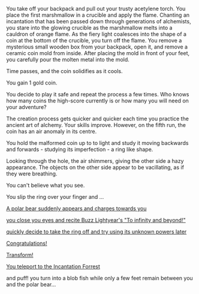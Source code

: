 You take off your backpack and pull out your trusty acetylene torch. You place the first
marshmallow in a crucible and apply the flame. Chanting an incantation that has been
passed down through generations of alchemists, you stare into the glowing crucible as the
marshmallow melts into a cauldron of orange flame. As the fiery light coalesces into the
shape of a coin at the bottom of the crucible, you turn off the flame. You remove a 
mysterious small wooden box from your backpack, open it, and remove a ceramic coin mold
from inside. After placing the mold in front of your feet, you carefully pour the molten
metal into the mold.

Time passes, and the coin solidifies as it cools.

You gain 1 gold coin.

You decide to play it safe and repeat the process a few times. Who knows how many coins
the high-score currently is or how many you will need on your adventure?

The creation process gets quicker and quicker each time you practice the ancient art of
alchemy. Your skills improve. However, on the fifth run, the coin has an air anomaly
in its centre.

You hold the malformed coin up to to light and study it moving backwards and
forwards - studying its imperfection - a ring like shape.

Looking through the hole, the air shimmers, giving the other side a
hazy appearance.
The objects on the other side appear to be vacillating, as if they were
breathing.

You can't believe what you see.

You slip the ring over your finger and ...

[A polar bear suddenly appears and charges towards you](../polar-bear-attack/polar-bear-attack.md)

[you close you eyes and recite Buzz Lightyear's "To infinity and beyond!"](../my-story/my-story.md)

[quickly decide to take the ring off and try using its unknown powers later](../android-v6/use-android-v6.md)

[Congratulations!](../marshmallow.md)

[Transform!](../transform/transform.md)

[You teleport to the Incantation Forrest](../incantation-forrest/incantation-forrest.md)

and puff! you turn into a blob fish while only a few feet remain between you 
and the polar bear...
